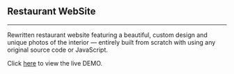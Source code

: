 ## Restaurant WebSite

---

Rewritten restaurant website featuring a beautiful, custom design and unique photos of the interior — entirely built from scratch with using any original source code or JavaScript.

Click [here]() to view the live DEMO.
